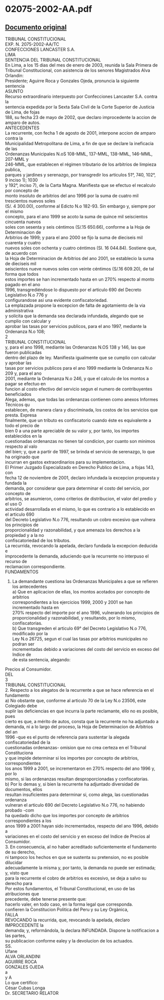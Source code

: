 
02075-2002-AA.pdf
=================
  
[Documento original](https://tc.gob.pe/jurisprudencia/2003/02075-2002-AA.pdf)  
---  
TRIBUNAL CONSTITUCIONAL  
EXP. N. 2075-2002-AA/TC  
CONFECCIONES LANCASTER S.A.  
LIMA  
SENTENCIA DEL TRIBUNAL CONSTITUCIONAL  
En Lima, a los 15 dias del mes de enero de 2003, reunida la Sala Primera de  
Tribunal Constitucional, con asistencia de los senores Magistrados Alva Orlandin:  
Presidente; Aguirre Roca y Gonzales Ojeda, pronuncia la siguiente sentencia  
ASUNTO  
Recurso extraordinario interpuesto por Confecciones Lancaster S.A. contra la  
sentencia expedida por la Sexta Sala Civil de la Corte Superior de Justicia de Lima, de fojas  
188, su fecha 23 de mayo de 2002, que declaro improcedente la accion de amparo de autos.  
ANTECEDENTES  
La recurrente, con fecha 1 de agosto de 2001, interpone accion de amparo contra la  
Municipalidad Metropolitana de Lima, a fin de que se declare la ineficacia de las  
Ordenanzas Municipales N.oS 108-MML, 137-MML, 138-MML, 146-MML, 207-MML y  
246-MML, que establecen el régimen tributario de los arbitrios de limpieza publica,  
parques y jardines y serenazgo, por transgredir los articulos 51°, 740, 102°, 9 inciso 1); 1030  
y 192°, inciso 7), de la Carta Magna. Manifiesta que se efectuo el recalculo por concepto de  
monto insoluto de arbitrios del ano 1996 por la suma de cuatro mil trescientos nuevos soles  
(S/. 4 300.00), conforme al Edicto N.o 182-93. Sin embargo y, siempre por el mismo  
concepto, para el ano 1999 se acoto la suma de quince mil seiscientos cincuenta nuevos  
soles con sesenta y seis céntimos (S/.15 650.66), conforme a la Hoja de Determinacion de  
Arbitrios de 1999; y para el ano 2000 se fijo la suma de dieciseis mil cuarenta y cuatro  
nuevos soles con ochenta y cuatro céntimos (SI. 16 044.84). Sostiene que, de acuerdo con  
la Hoja de Determinacion de Arbitrios del ano 2001, se establecio la suma de dieciseis mil  
seiscientos nueve nuevos soles con veinte céntimos (S/.16 609.20), de tal forma que todos  
estos importes se han incrementado hasta en un 270% respecto al monto pagado en el ano  
1996, transgrediéndose lo dispuesto por el articulo 690 del Decreto Legislativo N.o 776 y  
configurandose asi una evidente confiscatoriedad.  
La emplazada propone la excepcion de falta de agotamiento de la via administrativa  
y solicita que la demanda sea declarada infundada, alegando que se cumplio con calcular y  
aprobar las tasas por servicios publicos, para el ano 1997, mediante la Ordenanza N.o 108;  
2  
TRIBUNAL CONSTITUCIONAL  
y, para el ano 1998, mediante las Ordenanzas N.OS 138 y 146, las que fueron publicadas  
dentro del plazo de ley. Manifiesta igualmente que se cumplio con calcular y aprobar las  
tasas por servicios publicos para el ano 1999 mediante la Ordenanza N.o 209 y, para el ano  
2001, mediante la Ordenanza N.o 246, y que el calculo de los montos a pagar se efectuo en  
funcion al costo efectivo del servicio segun el numero de contribuyentes beneficiados  
Alega, ademas, que todas las ordenanzas contienen como anexos Informes Técnicos qu  
establecen, de manera clara y discriminada, los costos de los servicios que presta. Expresa  
finalmente, que un tributo es confiscatorio cuando éste es equivalente a todo el precio de  
bien 0 a una parte apreciable de su valor y, por tanto, los importes establecidos en la  
cuestionadas ordenanzas no tienen tal condicion, por cuanto son minimos respecto al valo  
del bien; y, que a partir de 1997, se brinda el servicio de serenazgo, lo que ha originado que  
incurran en gastos extraordinarios para su implementacion.  
El Primer Juzgado Especializado en Derecho Publico de Lima, a fojas 143, con  
fecha 12 de noviembre de 2001, declaro infundada la excepcion propuesta y fundada la  
demanda, por considerar que para determinar el costo del servicio, por concepto de  
arbitrios, se asumieron, como criterios de distribucion, el valor del predio y el uso O  
actividad desarrollada en el mismo, lo que es contrario a lo establecido en el articulo 690  
del Decreto Legislativo N.o 776, resultando un cobro excesivo que vulnera los principios de  
proporcionalidad y razonabilidad, y que amenaza los derechos a la propiedad y a la no  
confiscatoriedad de los tributos.  
La recurrida, revocando la apelada, declaro fundada la excepcion deducida e  
improcedente la demanda, aduciendo que la recurrente no interpuso el recurso de  
reclamacion correspondiente.  
FUNDAMENTOS  
1. La demandante cuestiona las Ordenanzas Municipales a que se refieren los antecedentes  
a) Que en aplicacion de ellas, los montos acotados por concepto de arbitrios  
correspondientes a los ejercicios 1999, 2000 y 2001 se han incrementado hasta en  
270% respecto del importe por el ano 1996, vulnerando los principios de  
proporcionalidad y razonabilidad, y resultando, por lo mismo, confiscatorias.  
b) Que transgreden el articulo 69° del Decreto Legislativo N.o 776, modificado por la  
Ley N.o 26725, segun el cual las tasas por arbitrios municipales no podran ser  
incrementadas debido a variaciones del costo del servicio en exceso del Indice de  
de esta sentencia, alegando:  
  
Precios al Consumidor.  
DEL  
3  
TRIBUNAL CONSTITUCIONAL  
2. Respecto a los alegatos de la recurrente a que se hace referencia en el fundamento  
a) No obstante que, conforme al articulo 70 de la Ley N.o 23506, este Colegiado debe  
suplir las deficiencias en que incurra la parte reclamante, ello no es posible, pues  
cierto es que, a mérito de autos, consta que la recurrente no ha adjuntado a  
demanda, ni a lo largo del proceso, la Hoja de Determinacion de Arbitrios del an  
1996 -que es el punto de referencia para sustentar la alegada confiscatoriedad de la  
cuestionadas ordenanzas- omision que no crea certeza en el Tribunal Constituciona  
y que impide determinar si los importes por concepto de arbitrios, correspondientes  
los anos 1999 a 2001, se incrementaron en 270% respecto del ano 1996 y, por lo  
mismo, si las ordenanzas resultan desproporcionadas y confiscatorias.  
b) Por lo demas y, si bien la recurrente ha adjuntado diversidad de documentos, ellos  
resultan insuficientes para determinar si, como alega, las cuestionadas ordenanza  
vulneran el articulo 690 del Decreto Legislativo N.o 776, no habiendo probado -com  
ha quedado dicho que los importes por concepto de arbitrios correspondientes a los  
anos 1999 a 2001 hayan sido incrementados, respecto del ano 1996, debido a  
variaciones en el costo del servicio y en exceso del Indice de Precios al Consumidor.  
3. En consecuencia, al no haber acreditado suficientemente el fundamento de su derecho,  
ni tampoco los hechos en que se sustenta su pretension, no es posible dilucidar  
adecuadamente la misma y, por tanto, la demanda no puede ser estimada; y, visto que  
para la recurrente el cobro de arbitrios es excesivo, se deja a salvo su derecho para  
Por estos fundamentos, el Tribunal Constitucional, en uso de las atribuciones que  
precedente, debe tenerse presente que:  
hacerlo valer, en todo caso, en la forma legal que corresponda.  
confieren la Constitucion Politica del Peru y su Ley Orgànica,  
FALLA  
REVOCANDO la recurrida, que, revocando la apelada, declaro IMPROCEDENTE la  
demanda; y, reformândola, la declara INFUNDADA. Dispone la notificacion a las partes,  
su publicacion conforme ealey y la devolucion de los actuados.  
SS.  
Ufane  
ALVA ORLANDINI  
AGUIRRE ROCA  
GONZALES OJEDA  
a  
y A  
Lo que certifico:  
César Cubas Longa  
Dr. SECRETARIO RELATOR